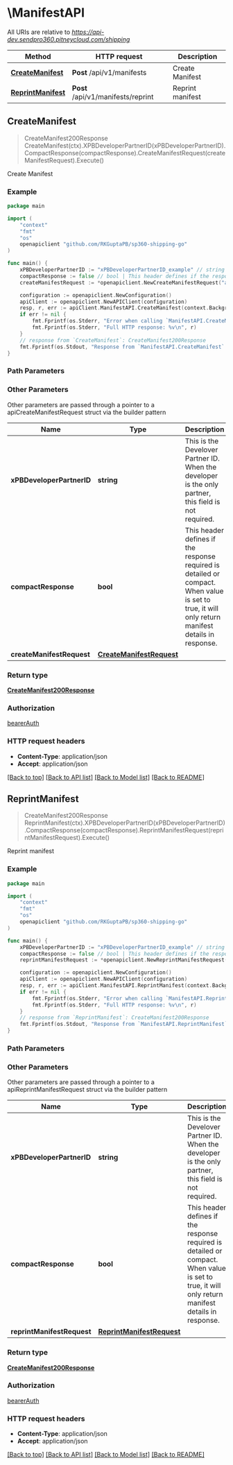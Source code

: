 # \ManifestAPI

All URIs are relative to *https://api-dev.sendpro360.pitneycloud.com/shipping*

Method | HTTP request | Description
------------- | ------------- | -------------
[**CreateManifest**](ManifestAPI.md#CreateManifest) | **Post** /api/v1/manifests | Create Manifest
[**ReprintManifest**](ManifestAPI.md#ReprintManifest) | **Post** /api/v1/manifests/reprint | Reprint manifest



## CreateManifest

> CreateManifest200Response CreateManifest(ctx).XPBDeveloperPartnerID(xPBDeveloperPartnerID).CompactResponse(compactResponse).CreateManifestRequest(createManifestRequest).Execute()

Create Manifest



### Example

```go
package main

import (
	"context"
	"fmt"
	"os"
	openapiclient "github.com/RKGuptaPB/sp360-shipping-go"
)

func main() {
	xPBDeveloperPartnerID := "xPBDeveloperPartnerID_example" // string | This is the Develover Partner ID. When the developer is the only partner, this field is not required. (optional)
	compactResponse := false // bool | This header defines if the response required is detailed or compact. When value is set to true, it will only return manifest details in response.  (optional)
	createManifestRequest := *openapiclient.NewCreateManifestRequest("abcd12", *openapiclient.NewCreateManifestRequestFromAddress("27 Watervw Dr", "US", "06484")) // CreateManifestRequest |  (optional)

	configuration := openapiclient.NewConfiguration()
	apiClient := openapiclient.NewAPIClient(configuration)
	resp, r, err := apiClient.ManifestAPI.CreateManifest(context.Background()).XPBDeveloperPartnerID(xPBDeveloperPartnerID).CompactResponse(compactResponse).CreateManifestRequest(createManifestRequest).Execute()
	if err != nil {
		fmt.Fprintf(os.Stderr, "Error when calling `ManifestAPI.CreateManifest``: %v\n", err)
		fmt.Fprintf(os.Stderr, "Full HTTP response: %v\n", r)
	}
	// response from `CreateManifest`: CreateManifest200Response
	fmt.Fprintf(os.Stdout, "Response from `ManifestAPI.CreateManifest`: %v\n", resp)
}
```

### Path Parameters



### Other Parameters

Other parameters are passed through a pointer to a apiCreateManifestRequest struct via the builder pattern


Name | Type | Description  | Notes
------------- | ------------- | ------------- | -------------
 **xPBDeveloperPartnerID** | **string** | This is the Develover Partner ID. When the developer is the only partner, this field is not required. | 
 **compactResponse** | **bool** | This header defines if the response required is detailed or compact. When value is set to true, it will only return manifest details in response.  | 
 **createManifestRequest** | [**CreateManifestRequest**](CreateManifestRequest.md) |  | 

### Return type

[**CreateManifest200Response**](CreateManifest200Response.md)

### Authorization

[bearerAuth](../README.md#bearerAuth)

### HTTP request headers

- **Content-Type**: application/json
- **Accept**: application/json

[[Back to top]](#) [[Back to API list]](../README.md#documentation-for-api-endpoints)
[[Back to Model list]](../README.md#documentation-for-models)
[[Back to README]](../README.md)


## ReprintManifest

> CreateManifest200Response ReprintManifest(ctx).XPBDeveloperPartnerID(xPBDeveloperPartnerID).CompactResponse(compactResponse).ReprintManifestRequest(reprintManifestRequest).Execute()

Reprint manifest



### Example

```go
package main

import (
	"context"
	"fmt"
	"os"
	openapiclient "github.com/RKGuptaPB/sp360-shipping-go"
)

func main() {
	xPBDeveloperPartnerID := "xPBDeveloperPartnerID_example" // string | This is the Develover Partner ID. When the developer is the only partner, this field is not required. (optional)
	compactResponse := false // bool | This header defines if the response required is detailed or compact. When value is set to true, it will only return manifest details in response. (optional)
	reprintManifestRequest := *openapiclient.NewReprintManifestRequest("JORx6bVG8mr", "1234567890") // ReprintManifestRequest |  (optional)

	configuration := openapiclient.NewConfiguration()
	apiClient := openapiclient.NewAPIClient(configuration)
	resp, r, err := apiClient.ManifestAPI.ReprintManifest(context.Background()).XPBDeveloperPartnerID(xPBDeveloperPartnerID).CompactResponse(compactResponse).ReprintManifestRequest(reprintManifestRequest).Execute()
	if err != nil {
		fmt.Fprintf(os.Stderr, "Error when calling `ManifestAPI.ReprintManifest``: %v\n", err)
		fmt.Fprintf(os.Stderr, "Full HTTP response: %v\n", r)
	}
	// response from `ReprintManifest`: CreateManifest200Response
	fmt.Fprintf(os.Stdout, "Response from `ManifestAPI.ReprintManifest`: %v\n", resp)
}
```

### Path Parameters



### Other Parameters

Other parameters are passed through a pointer to a apiReprintManifestRequest struct via the builder pattern


Name | Type | Description  | Notes
------------- | ------------- | ------------- | -------------
 **xPBDeveloperPartnerID** | **string** | This is the Develover Partner ID. When the developer is the only partner, this field is not required. | 
 **compactResponse** | **bool** | This header defines if the response required is detailed or compact. When value is set to true, it will only return manifest details in response. | 
 **reprintManifestRequest** | [**ReprintManifestRequest**](ReprintManifestRequest.md) |  | 

### Return type

[**CreateManifest200Response**](CreateManifest200Response.md)

### Authorization

[bearerAuth](../README.md#bearerAuth)

### HTTP request headers

- **Content-Type**: application/json
- **Accept**: application/json

[[Back to top]](#) [[Back to API list]](../README.md#documentation-for-api-endpoints)
[[Back to Model list]](../README.md#documentation-for-models)
[[Back to README]](../README.md)

